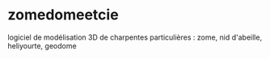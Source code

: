 zomedomeetcie
=============

logiciel de modélisation 3D de charpentes particulières : zome, nid d'abeille, heliyourte, geodome
